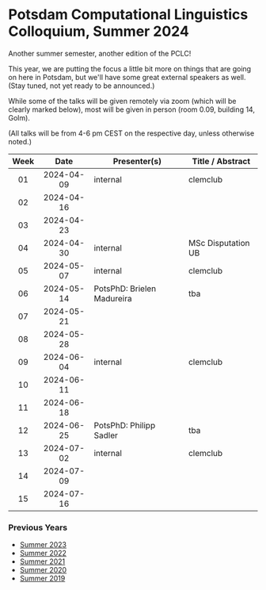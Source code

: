 # Potsdam Computational Linguistics Colloquium, Summer 2024

Another summer semester, another edition of the PCLC!

This year, we are putting the focus a little bit more on things that are going on here in Potsdam, but we'll have some great external speakers as well. (Stay tuned, not yet ready to be announced.)



While some of the talks will be given remotely via zoom (which will be clearly marked below), most will be given in person (room 0.09, building 14, Golm). 

(All talks will be from 4-6 pm CEST on the respective day, unless otherwise noted.)



| Week | Date | Presenter(s) | Title / Abstract|
|:------:|:------:|-----------|------|
01 | 2024-04-09 | internal | clemclub |
02 | 2024-04-16 | | |
03 | 2024-04-23 | | |
04 | 2024-04-30 | internal | MSc Disputation UB |
05 | 2024-05-07 | internal | clemclub |
06 | 2024-05-14 | PotsPhD: Brielen Madureira | tba |
07 | 2024-05-21 | | |
08 | 2024-05-28 | | |
09 | 2024-06-04 | internal | clemclub |
10 | 2024-06-11 | | |
11 | 2024-06-18 | | |
12 | 2024-06-25 | PotsPhD: Philipp Sadler | tba  |
13 | 2024-07-02 | internal | clemclub |
14 | 2024-07-09 | | |
15 | 2024-07-16 | | |

### Previous Years

* [Summer 2023](past/summer2023.md)
* [Summer 2022](past/summer2022.md)
* [Summer 2021](past/summer2021.md)
* [Summer 2020](past/summer2020.md)
* [Summer 2019](past/summer2019.md)

